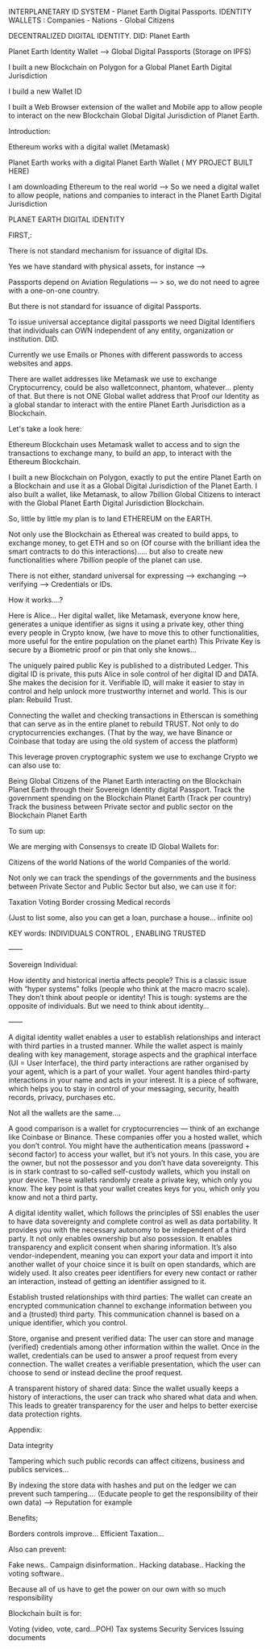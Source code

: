
INTERPLANETARY ID SYSTEM  - Planet Earth Digital Passports.   IDENTITY WALLETS : Companies - Nations - Global Citizens


DECENTRALIZED DIGITAL IDENTITY.  DID: Planet Earth 


Planet Earth Identity Wallet —> Global Digital Passports (Storage on IPFS) 



I built a new Blockchain on Polygon for a Global Planet Earth Digital Jurisdiction

I build a new Wallet ID

I built a Web Browser extension of the wallet and Mobile app to allow people to interact on the new Blockchain Global Digital Jurisdiction of Planet Earth.


Introduction:

Ethereum works with a digital wallet (Metamask) 

Planet Earth works with a digital Planet Earth Wallet ( MY PROJECT BUILT HERE)

I am downloading Ethereum to the real world —> So we need a digital wallet to allow people, nations and companies to interact in the Planet Earth Digital Jurisdiction 



PLANET EARTH DIGITAL IDENTITY


FIRST,:

There is not standard mechanism for issuance of digital IDs.

Yes we have standard with physical assets, for instance —>

Passports depend on Aviation Regulations — > so, we do not need to agree with a one-on-one country. 

But there is not standard for issuance of digital Passports.

To issue universal acceptance digital passports we need Digital Identifiers that individuals can OWN independent of any entity, organization or institution. DID.  

Currently we use Emails or Phones with different passwords to access websites and apps.

There are wallet addresses like Metamask we use to exchange Cryptocurrency, could be also walletconnect, phantom, whatever... plenty of that. But there is not ONE Global wallet address that Proof our Identity as a global standar to interact with the entire Planet Earth Jurisdiction as a Blockchain.

Let's take a look here:

Ethereum Blockchain uses Metamask wallet to access and to sign the transactions to exchange many, to build an app, to interact with the Ethereum Blockchain.

I built a new Blockchain on Polygon, exactly to put the entire Planet Earth on a Blockchain and use it as a Global Digital Jurisdiction of the Planet Earth. 
I also built a wallet, like Metamask, to allow 7billion Global Citizens to interact with the Global Planet Earth Digital Jurisdiction Blockchain. 

So, little by little my plan is to land ETHEREUM on the EARTH. 

Not only use the Blockchain as Ethereal was created to build apps, to exchange money, to get ETH and so on (Of course with the brilliant idea the smart contracts to do this interactions)….. but also to create new functionalities where 7billion people of the planet can use.

There is not either, standard universal for expressing —> exchanging —> verifying —> Credentials or IDs.


How it works….?

Here is Alice…  Her digital wallet, like Metamask, everyone know here, generates a unique identifier as signs it using a private key, other thing every people in Crypto know, (we have to move this to other functionalities, more useful for the entire population on the planet earth)
This Private Key is secure by a Biometric proof or pin that only she knows…





The uniquely paired public Key is published to a distributed Ledger. This digital ID is private, this puts Alice in sole control of her digital ID and DATA. She makes the decision for it. 
Verifiable ID, will make it easier to stay in control and help unlock more trustworthy internet and world. This is our plan: Rebuild Trust.

Connecting the wallet and checking transactions in Etherscan is something that can serve as in the entire planet to rebuild TRUST. Not only to do cryptocurrencies exchanges. (That by the way, we have Binance or Coinbase that today are using the old system of access the platform)

This leverage proven cryptographic system we use to exchange Crypto we can also use to:

Being Global Citizens of the Planet Earth interacting on the Blockchain Planet Earth through their Sovereign Identity digital Passport.
Track the government spending on the Blockchain Planet Earth (Track per country)
Track the business between Private sector and public sector on the Blockchain Planet Earth 

To sum up: 

We are merging with Consensys to create ID Global Wallets for:

Citizens of the world
Nations of the world
Companies of the world.

Not only we can track the spendings of the governments and the business between Private Sector and Public Sector but also, we can use it for:

Taxation
Voting
Border crossing
Medical records

(Just to list some, also you can get a loan, purchase a house… infinite oo)



KEY words:  INDIVIDUALS CONTROL , ENABLING TRUSTED 

——

Sovereign Individual:



How identity and historical inertia affects people? This is a classic issue with “hyper systems” folks (people who think at the macro macro scale). They don’t think about people or identity! This is tough: systems are the opposite of individuals. But we need to think about identity…


——

A digital identity wallet enables a user to establish relationships and interact with third parties in a trusted manner. While the wallet aspect is mainly dealing with key management, storage aspects and the graphical interface (UI = User Interface), the third party interactions are rather organised by your agent, which is a part of your wallet. Your agent handles third-party interactions in your name and acts in your interest. It is a piece of software, which helps you to stay in control of your messaging, security, health records, privacy, purchases etc.

Not all the wallets are the same….

A good comparison is a wallet for cryptocurrencies — think of an exchange like Coinbase or Binance. These companies offer you a hosted wallet, which you don’t control. You might have the authentication means (password + second factor) to access your wallet, but it’s not yours. In this case, you are the owner, but not the possessor and you don’t have data sovereignty. This is in stark contrast to so-called self-custody wallets, which you install on your device. These wallets randomly create a private key, which only you know. The key point is that your wallet creates keys for you, which only you know and not a third party.


A digital identity wallet, which follows the principles of SSI enables the user to have data sovereignty and complete control as well as data portability. It provides you with the necessary autonomy to be independent of a third party. It not only enables ownership but also possession. It enables transparency and explicit consent when sharing information. It’s also vendor-independent, meaning you can export your data and import it into another wallet of your choice since it is built on open standards, which are widely used. It also creates peer identifiers for every new contact or rather an interaction, instead of getting an identifier assigned to it.





Establish trusted relationships with third parties:
The wallet can create an encrypted communication channel to exchange information between you and a (trusted) third party. This communication channel is based on a unique identifier, which you control.

Store, organise and present verified data:
The user can store and manage (verified) credentials among other information within the wallet. Once in the wallet, credentials can be used to answer a proof request from every connection. The wallet creates a verifiable presentation, which the user can choose to send or instead decline the proof request.

A transparent history of shared data:
Since the wallet usually keeps a history of interactions, the user can track who shared what data and when. This leads to greater transparency for the user and helps to better exercise data protection rights. 


Appendix:


Data integrity

Tampering which such public records can affect citizens, business and publics services…

By indexing the store data with hashes and put on the ledger we can prevent such tampering…. (Educate people to get the responsibility of their own data) —> Reputation for example

Benefits;

Borders controls improve…
Efficient Taxation…

Also can prevent:

Fake news.. 
Campaign disinformation..
Hacking database..
Hacking the voting software..

Because all of us have to get the power on our own with so much responsibility 


Blockchain built is for:

Voting (video, vote, card...POH)
Tax systems
Security Services
Issuing documents


